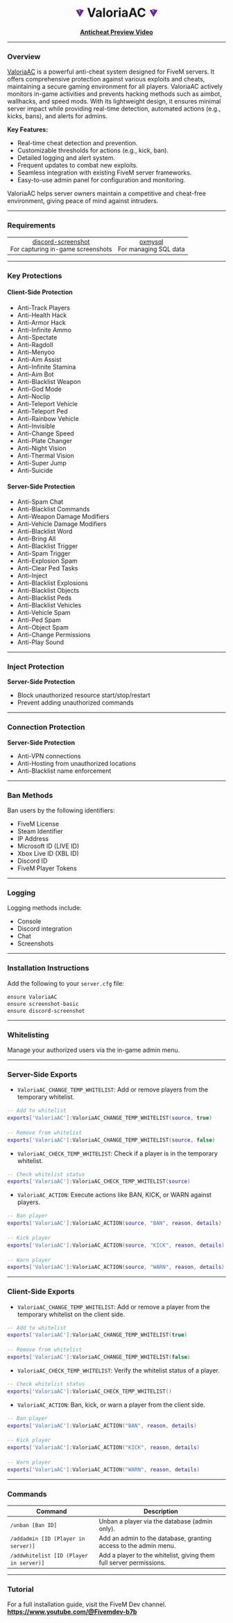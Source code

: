 
<h1 style="text-align: center;">
  <img src="https://github.com/fivemdevx/ValoriaAC/blob/main/ValoriaAC/ui/assists/logo.png" alt="ValoriaAC logo" height="20" width="20"> 
  ValoriaAC 
  <img src="https://github.com/fivemdevx/ValoriaAC/blob/main/ValoriaAC/ui/assists/logo.png" alt="ValoriaAC logo" height="20" width="20">
</h1>

<p style="text-align: center;">
  <strong>
    <a href="https://www.youtube.com/@Fivemdev-b7b">Anticheat Preview Video</a>
  </strong>
</p>

---

### Overview

[ValoriaAC](https://github.com/fivemdevx/ValoriaAC) is a powerful anti-cheat system designed for FiveM servers. It offers comprehensive protection against various exploits and cheats, maintaining a secure gaming environment for all players. ValoriaAC actively monitors in-game activities and prevents hacking methods such as aimbot, wallhacks, and speed mods. With its lightweight design, it ensures minimal server impact while providing real-time detection, automated actions (e.g., kicks, bans), and alerts for admins.

**Key Features:**

- Real-time cheat detection and prevention.
- Customizable thresholds for actions (e.g., kick, ban).
- Detailed logging and alert system.
- Frequent updates to combat new exploits.
- Seamless integration with existing FiveM server frameworks.
- Easy-to-use admin panel for configuration and monitoring.

ValoriaAC helps server owners maintain a competitive and cheat-free environment, giving peace of mind against intruders.

---

### Requirements

<table style="text-align: center;">
  <tr>
    <td>
      <a href="https://github.com/jaimeadf/discord-screenshot/releases">discord-screenshot</a><br>For capturing in-game screenshots
    </td>
    <td>
      <a href="https://github.com/overextended/oxmysql/releases">oxmysql</a><br>For managing SQL data
    </td>
  </tr>
</table>

---

### Key Protections

#### Client-Side Protection

- Anti-Track Players
- Anti-Health Hack
- Anti-Armor Hack
- Anti-Infinite Ammo
- Anti-Spectate
- Anti-Ragdoll
- Anti-Menyoo
- Anti-Aim Assist
- Anti-Infinite Stamina
- Anti-Aim Bot
- Anti-Blacklist Weapon
- Anti-God Mode
- Anti-Noclip
- Anti-Teleport Vehicle
- Anti-Teleport Ped
- Anti-Rainbow Vehicle
- Anti-Invisible
- Anti-Change Speed
- Anti-Plate Changer
- Anti-Night Vision
- Anti-Thermal Vision
- Anti-Super Jump
- Anti-Suicide

#### Server-Side Protection

- Anti-Spam Chat
- Anti-Blacklist Commands
- Anti-Weapon Damage Modifiers
- Anti-Vehicle Damage Modifiers
- Anti-Blacklist Word
- Anti-Bring All
- Anti-Blacklist Trigger
- Anti-Spam Trigger
- Anti-Explosion Spam
- Anti-Clear Ped Tasks
- Anti-Inject
- Anti-Blacklist Explosions
- Anti-Blacklist Objects
- Anti-Blacklist Peds
- Anti-Blacklist Vehicles
- Anti-Vehicle Spam
- Anti-Ped Spam
- Anti-Object Spam
- Anti-Change Permissions
- Anti-Play Sound

---

### Inject Protection

**Server-Side Protection**

- Block unauthorized resource start/stop/restart
- Prevent adding unauthorized commands

---

### Connection Protection

**Server-Side Protection**

- Anti-VPN connections
- Anti-Hosting from unauthorized locations
- Anti-Blacklist name enforcement

---

### Ban Methods

Ban users by the following identifiers:

- FiveM License
- Steam Identifier
- IP Address
- Microsoft ID (LIVE ID)
- Xbox Live ID (XBL ID)
- Discord ID
- FiveM Player Tokens

---

### Logging

Logging methods include:

- Console
- Discord integration
- Chat
- Screenshots

---

### Installation Instructions

Add the following to your `server.cfg` file:

```
ensure ValoriaAC
ensure screenshot-basic
ensure discord-screenshot
```

---

### Whitelisting

Manage your authorized users via the in-game admin menu.

---

### Server-Side Exports

- `ValoriaAC_CHANGE_TEMP_WHITELIST`: Add or remove players from the temporary whitelist.

```lua
-- Add to whitelist
exports['ValoriaAC']:ValoriaAC_CHANGE_TEMP_WHITELIST(source, true)

-- Remove from whitelist
exports['ValoriaAC']:ValoriaAC_CHANGE_TEMP_WHITELIST(source, false)
```

- `ValoriaAC_CHECK_TEMP_WHITELIST`: Check if a player is in the temporary whitelist.

```lua
-- Check whitelist status
exports['ValoriaAC']:ValoriaAC_CHECK_TEMP_WHITELIST(source)
```

- `ValoriaAC_ACTION`: Execute actions like BAN, KICK, or WARN against players.

```lua
-- Ban player
exports['ValoriaAC']:ValoriaAC_ACTION(source, "BAN", reason, details)

-- Kick player
exports['ValoriaAC']:ValoriaAC_ACTION(source, "KICK", reason, details)

-- Warn player
exports['ValoriaAC']:ValoriaAC_ACTION(source, "WARN", reason, details)
```

---

### Client-Side Exports

- `ValoriaAC_CHANGE_TEMP_WHITELIST`: Add or remove a player from the temporary whitelist on the client side.

```lua
-- Add to whitelist
exports['ValoriaAC']:ValoriaAC_CHANGE_TEMP_WHITELIST(true)

-- Remove from whitelist
exports['ValoriaAC']:ValoriaAC_CHANGE_TEMP_WHITELIST(false)
```

- `ValoriaAC_CHECK_TEMP_WHITELIST`: Verify the whitelist status of a player.

```lua
-- Check whitelist status
exports['ValoriaAC']:ValoriaAC_CHECK_TEMP_WHITELIST()
```

- `ValoriaAC_ACTION`: Ban, kick, or warn a player from the client side.

```lua
-- Ban player
exports['ValoriaAC']:ValoriaAC_ACTION("BAN", reason, details)

-- Kick player
exports['ValoriaAC']:ValoriaAC_ACTION("KICK", reason, details)

-- Warn player
exports['ValoriaAC']:ValoriaAC_ACTION("WARN", reason, details)
```

---

### Commands

| Command                                 | Description                                                                                         |
| --------------------------------------- | --------------------------------------------------------------------------------------------------- |
| `/unban [Ban ID]`                       | Unban a player via the database (admin only).                                                        |
| `/addadmin [ID (Player in server)]`     | Add an admin to the database, granting access to the admin menu.                                      |
| `/addwhitelist [ID (Player in server)]` | Add a player to the whitelist, giving them full server permissions.                                   |

---

### Tutorial

For a full installation guide, visit the FiveM Dev channel. **https://www.youtube.com/@Fivemdev-b7b**
